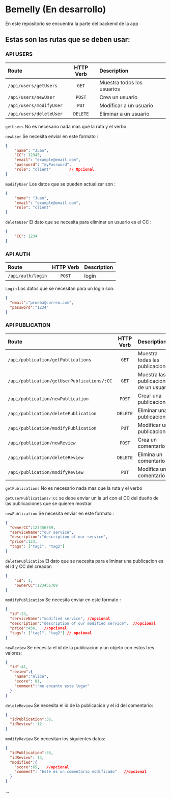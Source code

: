 # Bemelly (En desarrollo)

En este repositorio se encuentra la parte del backend de la app

## Estas son las rutas que se deben usar:

### API USERS

| Route                   | HTTP Verb | Description                |
| :---------------------- | :-------: | :------------------------- |
| `/api/users/getUsers`   |   `GET`   | Muestra todos los usuarios |
| `/api/users/newUser`    |  `POST`   | Crea un usuario            |
| `/api/users/modifyUser` |   `PUT`   | Modificar a un usuario     |
| `/api/users/deleteUser` | `DELETE`  | Eliminar a un usuario      |

`getUsers` No es necesario nada mas que la ruta y el verbo

`newUser` Se necesita enviar en este formato :

```JSON
{
    "name": "Juan",
    "CC": 12345,
    "email": "example@email.com",
    "password": "myPassword",
    "role": "client"        // Opcional
}
```

`modifyUser` Los datos que se pueden actualizar son :

```JSON
{
    "name": "Juan",
    "email": "example@email.com",
    "role": "client"
}
```

`deleteUser` El dato que se necesita para eliminar un usuario es el CC :

```JSON
{
    "CC": 1234
}
```

### API AUTH

| Route             | HTTP Verb | Description |
| :---------------- | :-------: | :---------- |
| `/api/auth/login` |  `POST`   | login       |

`Login` Los datos que se necesitan para un login son:

```JSON
{
  "email":"prueba@correo.com",
  "password":"1234"
}
```

### API PUBLICATION

| Route                                      | HTTP Verb | Description                             |
| :----------------------------------------- | :-------: | :-------------------------------------- |
| `/api/publication/getPublications`         |   `GET`   | Muestra todas las publicaciones         |
| `/api/publication/getUserPublications/:CC` |   `GET`   | Muestra las publicaciones de un usuario |
| `/api/publication/newPublication`          |  `POST`   | Crear una publicacion                   |
| `/api/publication/deletePublication`       | `DELETE`  | Eliminar una publicacion                |
| `/api/publication/modifyPublication`       |   `PUT`   | Modificar una publicacion               |
| `/api/publication/newReview`               |  `POST`   | Crea un comentario                      |
| `/api/publication/deleteReview`            | `DELETE`  | Elimina un comentario                   |
| `/api/publication/modifyReview`            |   `PUT`   | Modifica un comentario                  |

`getPublications` No es necesario nada mas que la ruta y el verbo

`getUserPublications/:CC` se debe enviar un la url con el CC del dueño de las publicaciones que se quieren mostrar

`newPublication` Se necesita enviar en este formato :

```JSON
{
  "ownerCC":123456789,
  "serviceName":"our service",
  "description":"description of our service",
  "price":123,
  "tags": ["tag1", "tag2"]
}
```

`deletePublication` El dato que se necesita para eliminar una publicacion es el id y CC del creador:

```JSON
{
    "id": 1,
    "ownerCC":123456789
}
```

`modifyPublication` Se necesita enviar en este formato :

```JSON
{
  "id":23,
  "serviceName":"modified service", //opcional
  "description":"description of our modified service",  //opcional
  "price":456,   //opcional
  "tags": ["tag1", "tag2"] // opcional
}
```

`newReview` Se necesita el id de la publicacion y un objeto con estos tres valores:

```JSON
{
  "id":41,
  "review":{
    "name":"Alice",
    "score": 81,
    "comment":"me encanto este lugar"
  }
}
```

`deleteReview` Se necesita el id de la publicacion y el id del comentario:

```JSON
{
  "idPublication":36,
  "idReview": 12
}
```

`modifyReview` Se necesitan los siguientes datos:

```JSON
{
  "idPublication":36,
  "idReview": 14,
  "modified":{
    "score":65,   //opcional
    "comment": "Este es un comentario modificado"   //opcional
  }
}
```

...
